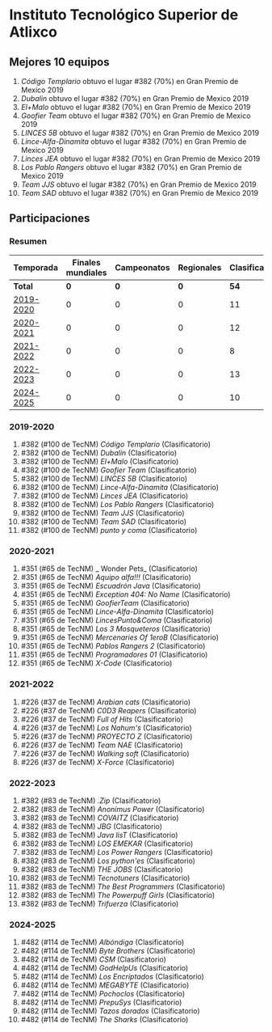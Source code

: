 # Instituto Tecnológico Superior de Atlixco

## Mejores 10 equipos

1. _Código Templario_ obtuvo el lugar #382 (70%) en Gran Premio de Mexico 2019
1. _Dubalin_ obtuvo el lugar #382 (70%) en Gran Premio de Mexico 2019
1. _El+Malo_ obtuvo el lugar #382 (70%) en Gran Premio de Mexico 2019
1. _Goofier Team_ obtuvo el lugar #382 (70%) en Gran Premio de Mexico 2019
1. _LINCES 5B_ obtuvo el lugar #382 (70%) en Gran Premio de Mexico 2019
1. _Lince-Alfa-Dinamita_ obtuvo el lugar #382 (70%) en Gran Premio de Mexico 2019
1. _Linces JEA_ obtuvo el lugar #382 (70%) en Gran Premio de Mexico 2019
1. _Los Pablo Rangers_ obtuvo el lugar #382 (70%) en Gran Premio de Mexico 2019
1. _Team JJS_ obtuvo el lugar #382 (70%) en Gran Premio de Mexico 2019
1. _Team SAD_ obtuvo el lugar #382 (70%) en Gran Premio de Mexico 2019

## Participaciones

### Resumen

| Temporada | Finales mundiales | Campeonatos | Regionales | Clasificatorios | Equipos |
| --- | --- | --- | --- | --- | --- |
| **Total** | **0** | **0** | **0** | **54** | **54** |
| [2019-2020](#2019-2020) | 0 | 0 | 0 | 11 | 11 |
| [2020-2021](#2020-2021) | 0 | 0 | 0 | 12 | 12 |
| [2021-2022](#2021-2022) | 0 | 0 | 0 | 8 | 8 |
| [2022-2023](#2022-2023) | 0 | 0 | 0 | 13 | 13 |
| [2024-2025](#2024-2025) | 0 | 0 | 0 | 10 | 10 |

### 2019-2020

1. #382 (#100 de TecNM) _Código Templario_ (Clasificatorio)
1. #382 (#100 de TecNM) _Dubalin_ (Clasificatorio)
1. #382 (#100 de TecNM) _El+Malo_ (Clasificatorio)
1. #382 (#100 de TecNM) _Goofier Team_ (Clasificatorio)
1. #382 (#100 de TecNM) _LINCES 5B_ (Clasificatorio)
1. #382 (#100 de TecNM) _Lince-Alfa-Dinamita_ (Clasificatorio)
1. #382 (#100 de TecNM) _Linces JEA_ (Clasificatorio)
1. #382 (#100 de TecNM) _Los Pablo Rangers_ (Clasificatorio)
1. #382 (#100 de TecNM) _Team JJS_ (Clasificatorio)
1. #382 (#100 de TecNM) _Team SAD_ (Clasificatorio)
1. #382 (#100 de TecNM) _punto y coma_ (Clasificatorio)

### 2020-2021

1. #351 (#65 de TecNM) _ Wonder Pets_ (Clasificatorio)
1. #351 (#65 de TecNM) _Aquipo alfa!!!_ (Clasificatorio)
1. #351 (#65 de TecNM) _Escuadrón Java_ (Clasificatorio)
1. #351 (#65 de TecNM) _Exception 404: No Name_ (Clasificatorio)
1. #351 (#65 de TecNM) _GoofierTeam_ (Clasificatorio)
1. #351 (#65 de TecNM) _Lince-Alfa-Dinamita_ (Clasificatorio)
1. #351 (#65 de TecNM) _LincesPunto&Coma_ (Clasificatorio)
1. #351 (#65 de TecNM) _Los 3 Mosqueteros_ (Clasificatorio)
1. #351 (#65 de TecNM) _Mercenaries Of 1eroB_ (Clasificatorio)
1. #351 (#65 de TecNM) _Pablos Rangers 2_ (Clasificatorio)
1. #351 (#65 de TecNM) _Programadores 01_ (Clasificatorio)
1. #351 (#65 de TecNM) _X-Code_ (Clasificatorio)

### 2021-2022

1. #226 (#37 de TecNM) _Arabian cats_ (Clasificatorio)
1. #226 (#37 de TecNM) _C0D3 Reapers_ (Clasificatorio)
1. #226 (#37 de TecNM) _Full of Hits_ (Clasificatorio)
1. #226 (#37 de TecNM) _Los Nahum's_ (Clasificatorio)
1. #226 (#37 de TecNM) _PROYECTO Z_ (Clasificatorio)
1. #226 (#37 de TecNM) _Team NAE_ (Clasificatorio)
1. #226 (#37 de TecNM) _Walking soft_ (Clasificatorio)
1. #226 (#37 de TecNM) _X-Force_ (Clasificatorio)

### 2022-2023

1. #382 (#83 de TecNM) _.Zip_ (Clasificatorio)
1. #382 (#83 de TecNM) _Anonimus Power_ (Clasificatorio)
1. #382 (#83 de TecNM) _COVAITZ_ (Clasificatorio)
1. #382 (#83 de TecNM) _JBG_ (Clasificatorio)
1. #382 (#83 de TecNM) _Java lisT_ (Clasificatorio)
1. #382 (#83 de TecNM) _LOS EMEKAR_ (Clasificatorio)
1. #382 (#83 de TecNM) _Los Power Rangers_ (Clasificatorio)
1. #382 (#83 de TecNM) _Los python'es_ (Clasificatorio)
1. #382 (#83 de TecNM) _THE JOBS_ (Clasificatorio)
1. #382 (#83 de TecNM) _Tecnotuners_ (Clasificatorio)
1. #382 (#83 de TecNM) _The Best Programmers_ (Clasificatorio)
1. #382 (#83 de TecNM) _The Powerpuff Girls_ (Clasificatorio)
1. #382 (#83 de TecNM) _Trifuerza_ (Clasificatorio)

### 2024-2025

1. #482 (#114 de TecNM) _Albóndiga_ (Clasificatorio)
1. #482 (#114 de TecNM) _Byte Brothers_ (Clasificatorio)
1. #482 (#114 de TecNM) _CSM_ (Clasificatorio)
1. #482 (#114 de TecNM) _GodHelpUs_ (Clasificatorio)
1. #482 (#114 de TecNM) _Los Encriptados_ (Clasificatorio)
1. #482 (#114 de TecNM) _MEGABYTE_ (Clasificatorio)
1. #482 (#114 de TecNM) _Pochoclos_ (Clasificatorio)
1. #482 (#114 de TecNM) _PrepuSys_ (Clasificatorio)
1. #482 (#114 de TecNM) _Tazos dorados_ (Clasificatorio)
1. #482 (#114 de TecNM) _The Sharks_ (Clasificatorio)



